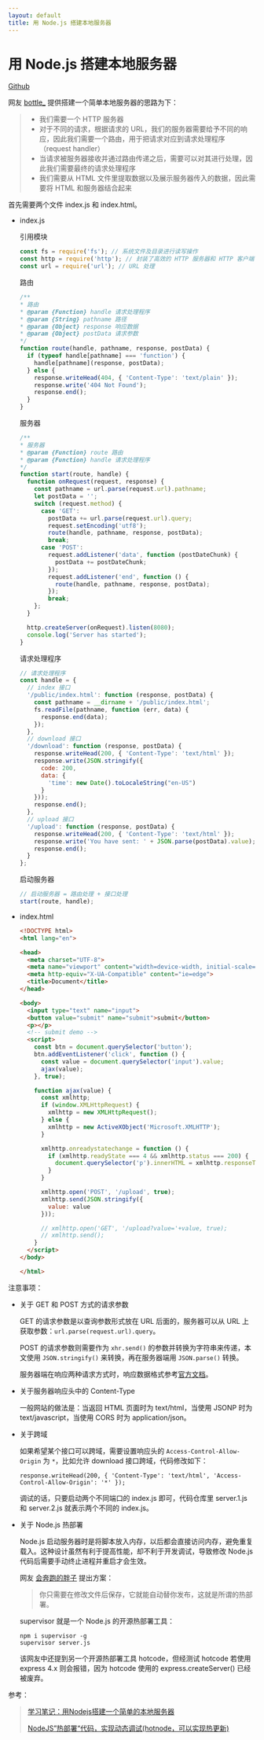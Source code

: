 ```yaml
---
layout: default
title: 用 Node.js 搭建本地服务器
---
```


# 用 Node.js 搭建本地服务器

[Github](https://github.com/zhictory/node-server)

网友 [bottle_](https://segmentfault.com/u/bottle1125) 提供搭建一个简单本地服务器的思路为下：

> - 我们需要一个 HTTP 服务器
> - 对于不同的请求，根据请求的 URL，我们的服务器需要给予不同的响应，因此我们需要一个路由，用于把请求对应到请求处理程序（request handler）
> - 当请求被服务器接收并通过路由传递之后，需要可以对其进行处理，因此我们需要最终的请求处理程序
> - 我们需要从 HTML 文件里提取数据以及展示服务器传入的数据，因此需要将 HTML 和服务器结合起来

首先需要两个文件 index.js 和 index.html。

- index.js

    引用模块

    ```javascript
    const fs = require('fs'); // 系统文件及目录进行读写操作
    const http = require('http'); // 封装了高效的 HTTP 服务器和 HTTP 客户端
    const url = require('url'); // URL 处理
    ```

    路由

    ```javascript
    /**
    * 路由
    * @param {Function} handle 请求处理程序
    * @param {String} pathname 路径
    * @param {Object} response 响应数据
    * @param {Object} postData 请求参数
    */
    function route(handle, pathname, response, postData) {
      if (typeof handle[pathname] === 'function') {
        handle[pathname](response, postData);
      } else {
        response.writeHead(404, { 'Content-Type': 'text/plain' });
        response.write('404 Not Found');
        response.end();
      }
    }
    ```

    服务器

    ```javascript
    /**
    * 服务器
    * @param {Function} route 路由
    * @param {Function} handle 请求处理程序
    */
    function start(route, handle) {
      function onRequest(request, response) {
        const pathname = url.parse(request.url).pathname;
        let postData = '';
        switch (request.method) {
          case 'GET':
            postData += url.parse(request.url).query;
            request.setEncoding('utf8');
            route(handle, pathname, response, postData);
            break;
          case 'POST':
            request.addListener('data', function (postDateChunk) {
              postData += postDateChunk;
            });
            request.addListener('end', function () {
              route(handle, pathname, response, postData);
            });
            break;
        };
      }

      http.createServer(onRequest).listen(8080);
      console.log('Server has started');
    }
    ```

    请求处理程序

    ```javascript
    // 请求处理程序
    const handle = {
      // index 接口
      '/public/index.html': function (response, postData) {
        const pathname = __dirname + '/public/index.html';
        fs.readFile(pathname, function (err, data) {
          response.end(data);
        });
      },
      // download 接口
      '/download': function (response, postData) {
        response.writeHead(200, { 'Content-Type': 'text/html' });
        response.write(JSON.stringify({
          code: 200,
          data: {
            'time': new Date().toLocaleString("en-US")
          }
        }));
        response.end();
      },
      // upload 接口
      '/upload': function (response, postData) {
        response.writeHead(200, { 'Content-Type': 'text/html' });
        response.write('You have sent: ' + JSON.parse(postData).value);
        response.end();
      }
    };
    ```

    启动服务器

    ```javascript
    // 启动服务器 = 路由处理 + 接口处理
    start(route, handle);
    ```

- index.html

    ```html
    <!DOCTYPE html>
    <html lang="en">

    <head>
      <meta charset="UTF-8">
      <meta name="viewport" content="width=device-width, initial-scale=1.0">
      <meta http-equiv="X-UA-Compatible" content="ie=edge">
      <title>Document</title>
    </head>

    <body>
      <input type="text" name="input">
      <button value="submit" name="submit">submit</button>
      <p></p>
      <!-- submit demo -->
      <script>
        const btn = document.querySelector('button');
        btn.addEventListener('click', function () {
          const value = document.querySelector('input').value;
          ajax(value);
        }, true);

        function ajax(value) {
          const xmlhttp;
          if (window.XMLHttpRequest) {
            xmlhttp = new XMLHttpRequest();
          } else {
            xmlhttp = new ActiveXObject('Microsoft.XMLHTTP');
          }

          xmlhttp.onreadystatechange = function () {
            if (xmlhttp.readyState === 4 && xmlhttp.status === 200) {
              document.querySelector('p').innerHTML = xmlhttp.responseText;
            }
          }

          xmlhttp.open('POST', '/upload', true);
          xmlhttp.send(JSON.stringify({
            value: value
          }));

          // xmlhttp.open('GET', '/upload?value='+value, true);
          // xmlhttp.send();
        }
      </script>
    </body>

    </html>
    ```

注意事项：

- 关于 GET 和 POST 方式的请求参数

    GET 的请求参数是以查询参数形式放在 URL 后面的，服务器可以从 URL 上获取参数：`url.parse(request.url).query`。

    POST 的请求参数则需要作为 `xhr.send()` 的参数并转换为字符串来传递，本文使用 `JSON.stringify()` 来转换，再在服务器端用 `JSON.parse()` 转换。

    服务器端在响应两种请求方式时，响应数据格式参考[官方文档](https://nodejs.org/docs/latest-v6.x/api/http.html#http_response_write_chunk_encoding_callback)。

- 关于服务器响应头中的 Content-Type

    一般网站的做法是：当返回 HTML 页面时为 text/html，当使用 JSONP 时为 text/javascript，当使用 CORS 时为 application/json。

- 关于跨域

    如果希望某个接口可以跨域，需要设置响应头的 `Access-Control-Allow-Origin` 为 `*`，比如允许 download 接口跨域，代码修改如下：

    ```shell
    response.writeHead(200, { 'Content-Type': 'text/html', 'Access-Control-Allow-Origin': '*' });
    ```

    调试的话，只要启动两个不同端口的 index.js 即可，代码仓库里 server.1.js 和 server.2.js 就表示两个不同的 index.js。

- 关于 Node.js 热部署

    Node.js 启动服务器时是将脚本放入内存，以后都会直接访问内存，避免重复载入。这种设计虽然有利于提高性能，却不利于开发调试，导致修改 Node.js 代码后需要手动终止进程并重启才会生效。

    网友 [会奔跑的胖子](http://www.cnblogs.com/benpaodexiaopangzi/) 提出方案：  
    > 你只需要在修改文件后保存，它就能自动替你发布，这就是所谓的热部署。

    supervisor 就是一个 Node.js 的开源热部署工具：

    ```shell
    npm i supervisor -g
    supervisor server.js
    ```

    该网友中还提到另一个开源热部署工具 hotcode，但经测试 hotcode 若使用 express 4.x 则会报错，因为 hotcode 使用的 express.createServer() 已经被废弃。

参考：

> [学习笔记：用Nodejs搭建一个简单的本地服务器](https://segmentfault.com/a/1190000007617042)  
>  
> [NodeJS”热部署“代码，实现动态调试(hotnode，可以实现热更新)](https://www.cnblogs.com/benpaodexiaopangzi/p/5856642.html)